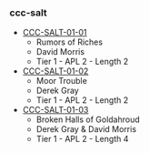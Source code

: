 ### ccc-salt
* [CCC-SALT-01-01](http://www.dmsguild.com/product/210440/CCCSALT0101-Rumors-of-Riches?affiliate_id=757342)
    * Rumors of Riches
    * David Morris
    * Tier 1 - APL 2 - Length 2
* [CCC-SALT-01-02](http://www.dmsguild.com/product/210443/CCCSALT0102-Moor-Trouble?affiliate_id=757342)
    * Moor Trouble
    * Derek Gray
    * Tier 1 - APL 2 - Length 2
* [CCC-SALT-01-03](http://www.dmsguild.com/product/210444/CCCSALT0103-Broken-Halls-of-Goldahroud?affiliate_id=757342)
    * Broken Halls of Goldahroud
    * Derek Gray & David Morris
    * Tier 1 - APL 2 - Length 4
